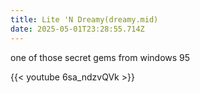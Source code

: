 ```yaml
---
title: Lite 'N Dreamy(dreamy.mid)
date: 2025-05-01T23:28:55.714Z
---
```

one of those secret gems from windows 95

{{< youtube 6sa_ndzvQVk >}}